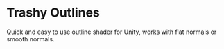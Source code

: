 # Trashy Outlines
Quick and easy to use outline shader for Unity, works with flat normals or smooth normals.
